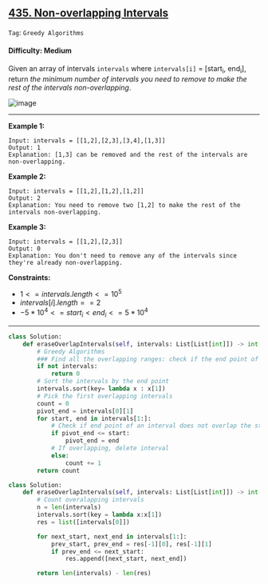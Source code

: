 ## [435. Non-overlapping Intervals](https://leetcode.com/problems/non-overlapping-intervals)

```Tag```: ```Greedy Algorithms```

#### Difficulty: Medium

Given an array of intervals ```intervals``` where ```intervals[i]``` = [start<sub>i</sub >, end<sub>i</sub>], return _the minimum number of intervals you need to remove to make the rest of the intervals non-overlapping_.

![image](https://user-images.githubusercontent.com/35042430/210716590-f53a7d83-1494-44cd-9f0b-43fce7e48264.png)

---

__Example 1:__
```
Input: intervals = [[1,2],[2,3],[3,4],[1,3]]
Output: 1
Explanation: [1,3] can be removed and the rest of the intervals are non-overlapping.
```

__Example 2:__
```
Input: intervals = [[1,2],[1,2],[1,2]]
Output: 2
Explanation: You need to remove two [1,2] to make the rest of the intervals non-overlapping.
```

__Example 3:__
```
Input: intervals = [[1,2],[2,3]]
Output: 0
Explanation: You don't need to remove any of the intervals since they're already non-overlapping.
```

__Constraints:__

- $1 <= intervals.length <= 10^{5}$
- $intervals[i].length == 2$
- $-5 * 10^{4} <= start_{i} < end_{i} <= 5 * 10^{4}$

---

```Python
class Solution:
    def eraseOverlapIntervals(self, intervals: List[List[int]]) -> int:
        # Greedy Algorithms
        ### Find all the overlapping ranges: check if the end point of an interval overlapped the start point of other interval
        if not intervals:
            return 0
        # Sort the intervals by the end point
        intervals.sort(key= lambda x : x[1])
        # Pick the first overlapping intervals
        count = 0
        pivot_end = intervals[0][1]
        for start, end in intervals[1:]:
            # Check if end point of an interval does not overlap the start point of other interval
            if pivot_end <= start:
                pivot_end = end
            # If overlapping, delete interval
            else:
                count += 1
        return count
```

```Python
class Solution:
    def eraseOverlapIntervals(self, intervals: List[List[int]]) -> int:
        # Count overalapping intervals
        n = len(intervals)
        intervals.sort(key = lambda x:x[1])
        res = list([intervals[0]])

        for next_start, next_end in intervals[1:]:
            prev_start, prev_end = res[-1][0], res[-1][1]
            if prev_end <= next_start:
                res.append([next_start, next_end])

        return len(intervals) - len(res)
```
